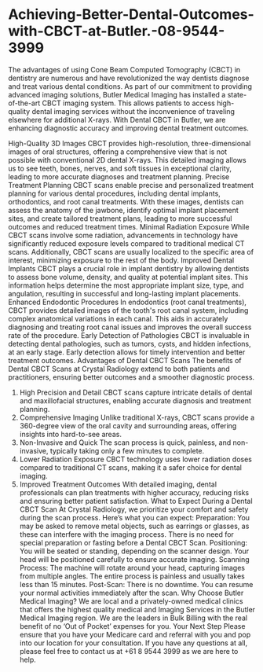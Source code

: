 # Achieving-Better-Dental-Outcomes-with-CBCT-at-Butler.-08-9544-3999
The advantages of using Cone Beam Computed Tomography (CBCT) in dentistry are numerous and have revolutionized the way dentists diagnose and treat various dental conditions.
As part of our commitment to providing advanced imaging solutions, Butler Medical Imaging has installed a state-of-the-art CBCT imaging system. This allows patients to access high-quality dental imaging services without the inconvenience of traveling elsewhere for additional X-rays. With Dental CBCT in Butler, we are enhancing diagnostic accuracy and improving dental treatment outcomes.

High-Quality 3D Images
CBCT provides high-resolution, three-dimensional images of oral structures, offering a comprehensive view that is not possible with conventional 2D dental X-rays. This detailed imaging allows us to see teeth, bones, nerves, and soft tissues in exceptional clarity, leading to more accurate diagnoses and treatment planning.
Precise Treatment Planning
CBCT scans enable precise and personalized treatment planning for various dental procedures, including dental implants, orthodontics, and root canal treatments. With these images, dentists can assess the anatomy of the jawbone, identify optimal implant placement sites, and create tailored treatment plans, leading to more successful outcomes and reduced treatment times.
Minimal Radiation Exposure
While CBCT scans involve some radiation, advancements in technology have significantly reduced exposure levels compared to traditional medical CT scans. Additionally, CBCT scans are usually localized to the specific area of interest, minimizing exposure to the rest of the body.
Improved Dental Implants
CBCT plays a crucial role in implant dentistry by allowing dentists to assess bone volume, density, and quality at potential implant sites. This information helps determine the most appropriate implant size, type, and angulation, resulting in successful and long-lasting implant placements.
Enhanced Endodontic Procedures
In endodontics (root canal treatments), CBCT provides detailed images of the tooth's root canal system, including complex anatomical variations in each canal. This aids in accurately diagnosing and treating root canal issues and improves the overall success rate of the procedure.
Early Detection of Pathologies
CBCT is invaluable in detecting dental pathologies, such as tumors, cysts, and hidden infections, at an early stage. Early detection allows for timely intervention and better treatment outcomes.
Advantages of Dental CBCT Scans 
The benefits of Dental CBCT Scans at Crystal Radiology extend to both patients and practitioners, ensuring better outcomes and a smoother diagnostic process. 
1. High Precision and Detail 
CBCT scans capture intricate details of dental and maxillofacial structures, enabling accurate diagnosis and treatment planning. 
2. Comprehensive Imaging 
Unlike traditional X-rays, CBCT scans provide a 360-degree view of the oral cavity and surrounding areas, offering insights into hard-to-see areas. 
3. Non-Invasive and Quick 
The scan process is quick, painless, and non-invasive, typically taking only a few minutes to complete. 
4. Lower Radiation Exposure 
CBCT technology uses lower radiation doses compared to traditional CT scans, making it a safer choice for dental imaging. 
5. Improved Treatment Outcomes 
With detailed imaging, dental professionals can plan treatments with higher accuracy, reducing risks and ensuring better patient satisfaction. 
What to Expect During a Dental CBCT Scan 
At Crystal Radiology, we prioritize your comfort and safety during the scan process. Here’s what you can expect: 
Preparation: 
You may be asked to remove metal objects, such as earrings or glasses, as these can interfere with the imaging process. 
There is no need for special preparation or fasting before a Dental CBCT Scan. 
Positioning: 
You will be seated or standing, depending on the scanner design. Your head will be positioned carefully to ensure accurate imaging. 
Scanning Process: 
The machine will rotate around your head, capturing images from multiple angles. 
The entire process is painless and usually takes less than 15 minutes. 
Post-Scan: 
There is no downtime. You can resume your normal activities immediately after the scan. 
Why Choose Butler Medical Imaging?
We are local and a privately-owned medical clinics that offers the highest quality medical and Imaging Services in the Butler Medical Imaging region. We are the leaders in Bulk Billing with the real benefit of no ‘Out of Pocket’ expenses for you.
Your Next Step
Please ensure that you have your Medicare card and referral with you and pop into our location for your consultation. If you have any questions at all, please feel free to contact us at +61 8 9544 3999 as we are here to help.
